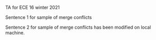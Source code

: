 TA for ECE 16 winter 2021

Sentence 1 for sample of merge conflicts

Sentence 2 for sample of merge conflicts has been modified on local machine.
